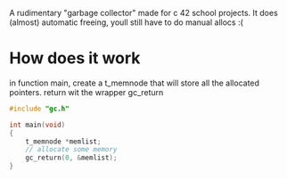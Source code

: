A rudimentary "garbage collector" made for c 42 school projects.
It does (almost) automatic freeing, youll still have to do manual allocs :(

# How does it work

in function main, create a t_memnode that will store all the allocated pointers. return wit the wrapper gc_return
```c
#include "gc.h"

int main(void)
{
    t_memnode *memlist;
    // allocate some memory
    gc_return(0, &memlist);
}
```
